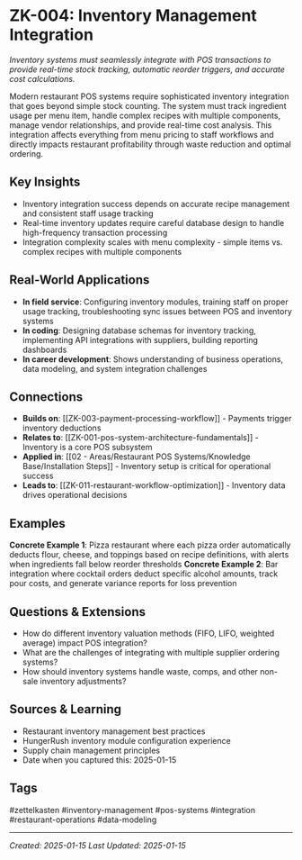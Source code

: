 # ZK-004: Inventory Management Integration

*Inventory systems must seamlessly integrate with POS transactions to provide real-time stock tracking, automatic reorder triggers, and accurate cost calculations.*

Modern restaurant POS systems require sophisticated inventory integration that goes beyond simple stock counting. The system must track ingredient usage per menu item, handle complex recipes with multiple components, manage vendor relationships, and provide real-time cost analysis. This integration affects everything from menu pricing to staff workflows and directly impacts restaurant profitability through waste reduction and optimal ordering.

## Key Insights
- Inventory integration success depends on accurate recipe management and consistent staff usage tracking
- Real-time inventory updates require careful database design to handle high-frequency transaction processing
- Integration complexity scales with menu complexity - simple items vs. complex recipes with multiple components

## Real-World Applications
- **In field service**: Configuring inventory modules, training staff on proper usage tracking, troubleshooting sync issues between POS and inventory systems
- **In coding**: Designing database schemas for inventory tracking, implementing API integrations with suppliers, building reporting dashboards
- **In career development**: Shows understanding of business operations, data modeling, and system integration challenges

## Connections
- **Builds on**: [[ZK-003-payment-processing-workflow]] - Payments trigger inventory deductions
- **Relates to**: [[ZK-001-pos-system-architecture-fundamentals]] - Inventory is a core POS subsystem
- **Applied in**: [[02 - Areas/Restaurant POS Systems/Knowledge Base/Installation Steps]] - Inventory setup is critical for operational success
- **Leads to**: [[ZK-011-restaurant-workflow-optimization]] - Inventory data drives operational decisions

## Examples
**Concrete Example 1**: Pizza restaurant where each pizza order automatically deducts flour, cheese, and toppings based on recipe definitions, with alerts when ingredients fall below reorder thresholds
**Concrete Example 2**: Bar integration where cocktail orders deduct specific alcohol amounts, track pour costs, and generate variance reports for loss prevention

## Questions & Extensions
- How do different inventory valuation methods (FIFO, LIFO, weighted average) impact POS integration?
- What are the challenges of integrating with multiple supplier ordering systems?
- How should inventory systems handle waste, comps, and other non-sale inventory adjustments?

## Sources & Learning
- Restaurant inventory management best practices
- HungerRush inventory module configuration experience
- Supply chain management principles
- Date when you captured this: 2025-01-15

## Tags
#zettelkasten #inventory-management #pos-systems #integration #restaurant-operations #data-modeling

---
*Created: 2025-01-15*
*Last Updated: 2025-01-15*